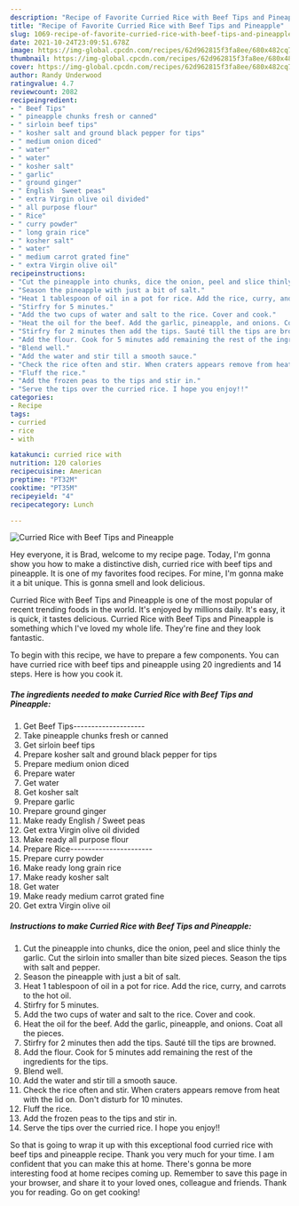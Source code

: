 ```yaml
---
description: "Recipe of Favorite Curried Rice with Beef Tips and Pineapple"
title: "Recipe of Favorite Curried Rice with Beef Tips and Pineapple"
slug: 1069-recipe-of-favorite-curried-rice-with-beef-tips-and-pineapple
date: 2021-10-24T23:09:51.678Z
image: https://img-global.cpcdn.com/recipes/62d962815f3fa8ee/680x482cq70/curried-rice-with-beef-tips-and-pineapple-recipe-main-photo.jpg
thumbnail: https://img-global.cpcdn.com/recipes/62d962815f3fa8ee/680x482cq70/curried-rice-with-beef-tips-and-pineapple-recipe-main-photo.jpg
cover: https://img-global.cpcdn.com/recipes/62d962815f3fa8ee/680x482cq70/curried-rice-with-beef-tips-and-pineapple-recipe-main-photo.jpg
author: Randy Underwood
ratingvalue: 4.7
reviewcount: 2082
recipeingredient:
- " Beef Tips"
- " pineapple chunks fresh or canned"
- " sirloin beef tips"
- " kosher salt and ground black pepper for tips"
- " medium onion diced"
- " water"
- " water"
- " kosher salt"
- " garlic"
- " ground ginger"
- " English  Sweet peas"
- " extra Virgin olive oil divided"
- " all purpose flour"
- " Rice"
- " curry powder"
- " long grain rice"
- " kosher salt"
- " water"
- " medium carrot grated fine"
- " extra Virgin olive oil"
recipeinstructions:
- "Cut the pineapple into chunks, dice the onion, peel and slice thinly the garlic. Cut the sirloin into smaller than bite sized pieces. Season the tips with salt and pepper."
- "Season the pineapple with just a bit of salt."
- "Heat 1 tablespoon of oil in a pot for rice. Add the rice, curry, and carrots to the hot oil."
- "Stirfry for 5 minutes."
- "Add the two cups of water and salt to the rice. Cover and cook."
- "Heat the oil for the beef. Add the garlic, pineapple, and onions. Coat all the pieces."
- "Stirfry for 2 minutes then add the tips. Sauté till the tips are browned."
- "Add the flour. Cook for 5 minutes add remaining the rest of the ingredients for the tips."
- "Blend well."
- "Add the water and stir till a smooth sauce."
- "Check the rice often and stir. When craters appears remove from heat with the lid on. Don&#39;t disturb for 10 minutes."
- "Fluff the rice."
- "Add the frozen peas to the tips and stir in."
- "Serve the tips over the curried rice. I hope you enjoy!!"
categories:
- Recipe
tags:
- curried
- rice
- with

katakunci: curried rice with 
nutrition: 120 calories
recipecuisine: American
preptime: "PT32M"
cooktime: "PT35M"
recipeyield: "4"
recipecategory: Lunch

---
```



![Curried Rice with Beef Tips and Pineapple](https://img-global.cpcdn.com/recipes/62d962815f3fa8ee/680x482cq70/curried-rice-with-beef-tips-and-pineapple-recipe-main-photo.jpg)

Hey everyone, it is Brad, welcome to my recipe page. Today, I'm gonna show you how to make a distinctive dish, curried rice with beef tips and pineapple. It is one of my favorites food recipes. For mine, I'm gonna make it a bit unique. This is gonna smell and look delicious.

Curried Rice with Beef Tips and Pineapple is one of the most popular of recent trending foods in the world. It's enjoyed by millions daily. It's easy, it is quick, it tastes delicious. Curried Rice with Beef Tips and Pineapple is something which I've loved my whole life. They're fine and they look fantastic.




To begin with this recipe, we have to prepare a few components. You can have curried rice with beef tips and pineapple using 20 ingredients and 14 steps. Here is how you cook it.

<!--inarticleads1-->

##### The ingredients needed to make Curried Rice with Beef Tips and Pineapple:

1. Get  Beef Tips--------------------
1. Take  pineapple chunks fresh or canned
1. Get  sirloin beef tips
1. Prepare  kosher salt and ground black pepper for tips
1. Prepare  medium onion diced
1. Prepare  water
1. Get  water
1. Get  kosher salt
1. Prepare  garlic
1. Prepare  ground ginger
1. Make ready  English / Sweet peas
1. Get  extra Virgin olive oil divided
1. Make ready  all purpose flour
1. Prepare  Rice-----------------------
1. Prepare  curry powder
1. Make ready  long grain rice
1. Make ready  kosher salt
1. Get  water
1. Make ready  medium carrot grated fine
1. Get  extra Virgin olive oil




<!--inarticleads2-->

##### Instructions to make Curried Rice with Beef Tips and Pineapple:

1. Cut the pineapple into chunks, dice the onion, peel and slice thinly the garlic. Cut the sirloin into smaller than bite sized pieces. Season the tips with salt and pepper.
1. Season the pineapple with just a bit of salt.
1. Heat 1 tablespoon of oil in a pot for rice. Add the rice, curry, and carrots to the hot oil.
1. Stirfry for 5 minutes.
1. Add the two cups of water and salt to the rice. Cover and cook.
1. Heat the oil for the beef. Add the garlic, pineapple, and onions. Coat all the pieces.
1. Stirfry for 2 minutes then add the tips. Sauté till the tips are browned.
1. Add the flour. Cook for 5 minutes add remaining the rest of the ingredients for the tips.
1. Blend well.
1. Add the water and stir till a smooth sauce.
1. Check the rice often and stir. When craters appears remove from heat with the lid on. Don&#39;t disturb for 10 minutes.
1. Fluff the rice.
1. Add the frozen peas to the tips and stir in.
1. Serve the tips over the curried rice. I hope you enjoy!!




So that is going to wrap it up with this exceptional food curried rice with beef tips and pineapple recipe. Thank you very much for your time. I am confident that you can make this at home. There's gonna be more interesting food at home recipes coming up. Remember to save this page in your browser, and share it to your loved ones, colleague and friends. Thank you for reading. Go on get cooking!
